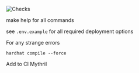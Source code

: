 ![Checks](https://github.com/tellor-io/chorus/workflows/Checks/badge.svg)

make help for all commands

see `.env.example` for all required deployment options

For any strange errors
```
hardhat compile --force
```

Add to CI 
    Mythril
